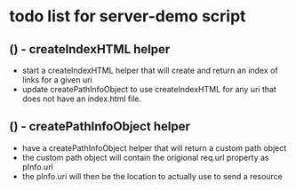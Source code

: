 # todo list for server-demo script

## () - createIndexHTML helper
* start a createIndexHTML helper that will create and return an index of links for a given uri
* update createPathInfoObject to use createIndexHTML for any uri that does not have an index.html file.

## () - createPathInfoObject helper
* have a createPathInfoObject helper that will return a custom path object
* the custom path object will contain the origional req.url property as pInfo.url
* the pInfo.uri will then be the location to actually use to send a resource